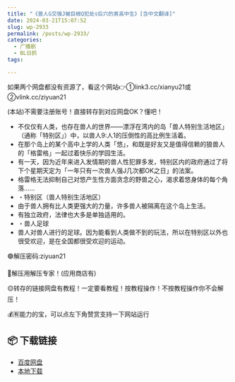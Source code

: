 ```yaml
---
title: "《兽人G交强J被巨根Q犯处♀后穴的男高中生》[含中文翻译]"
date: 2024-03-21T15:07:52
slug: wp-2933
permalink: /posts/wp-2933/
categories:
  - 广播剧
  - BL日抓
tags:

---
```


如果两个网盘都没有资源了，看这个网站👉①link3.cc/xianyu21或②vlink.cc/ziyuan21

(本站)不需要注册账号！直接转存到对应网盘OK？懂吧！

*   不仅仅有人类，也存在兽人的世界——漂浮在湾内的岛「兽人特别生活地区」（通称「特别区」）中，以兽人9:人1的压倒性的高比例生活着。
*   在那个岛上的某个高中上学的人类「悠」，和既是好友又是值得信赖的狼兽人的「格雷格」一起过着快乐的学园生活。
*   有一天，因为近年来进入发情期的兽人性犯罪多发，特别区内的政府通过了将下个星期天定为「一年只有一次兽人强J几次都OK之日」的法案。
*   格雷格无法抑制自己对悠产生性方面贪念的野兽之心，渴求着悠身体的每个角落……
*   ・特别区（兽人特别生活地区）
*   由于兽人拥有比人类更强大的力量，许多兽人被隔离在这个岛上生活。
*   有独立政府，法律也大多是单独适用的。
*   ・兽人足球
*   兽人对兽人进行的足球。因为能看到人类做不到的玩法，所以在特别区以外也很受欢迎，是在全国都很受欢迎的运动。

🟢解压密码:ziyuan21

🔵解压用解压专家！(应用商店有)

🟡转存的链接网盘有教程！一定要看教程！按教程操作！不按教程操作你不会解压！

💰🈶能力的宝，可以点左下角赞赏支持一下网站运行

## 📦 下载链接
- [百度网盘](https://blziyuan21.com/pay-download/2933?key=b1832e02e1&down_id=0)
- [本地下载](https://blziyuan21.com/pay-download/2933?key=b1832e02e1&down_id=1)

